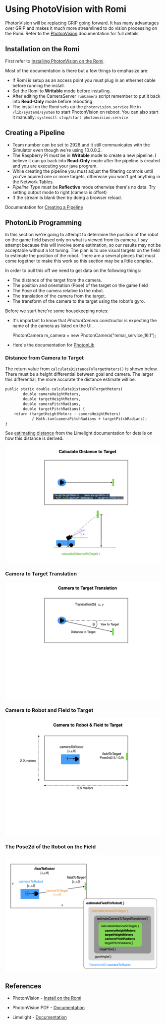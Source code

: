 # Using PhotoVision with Romi
PhotonVision will be replacing GRIP going forward.  It has many advantages over GRIP and makes it much more streamlined to do vision processing on the Romi.  Refer to the [PhotonVision](https://docs.photonvision.org/en/latest/docs/getting-started/index.html) documentation for full details.

## Installation on the Romi
First refer to [Installing PhotonVision on the Romi](https://github.com/PhotonVision/photonvision-docs/blob/ec29ff49e4a03f8d06e00818885efa774126c24c/source/docs/getting-started/installation/romi.rst).

Most of the documentation is there but a few things to emphasize are:

- If Romi is setup as an access point you must plug in an ethernet cable before running the install.
- Set the Romi to **Writable** mode before installing.
- After editing the CameraServer `runCamera` script remember to put it back into **Read-Only** mode before rebooting.
- The install on the Romi sets up the `photonvision.service` file in `/lib/systemd/system` to start PhotonVision on reboot.  You can also start it manually: `systemctl stop/start photonvision.service`

## Creating a Pipeline
- Team number can be set to 2928 and it still communicates with the Simulator even though we're using 10.0.0.2.
- The Raspberry Pi must be in **Writable** mode to create a new pipeline.  I believe it can go back into **Read-Only** mode after the pipeline is created and you are executing your java program.
- While creating the pipeline you must adjust the filtering controls until you've aquired one or more targets, otherwise you won't get anything in the Network Tables.
- *Pipeline Type* must be **Reflective** mode otherwise there's no data.
Try setting output mode to right (camera is offset)
- If the stream is blank then try doing a browser reload.

Documentation for [Creating a Pipeline](https://docs.photonvision.org/en/latest/docs/getting-started/pipeline-tuning/index.html)

## PhotonLib Programming
In this section we're going to attempt to determine the position of the robot on the game field based only on what is viewed from its camera.  I say attempt because this will involve some estimation, so our results may not be acceptable without a lot tuning. The plan is to use visual targets on the field to estimate the position of the robot. There are a several pieces that must come together to make this work so this section may be a little complex.

In order to pull this off we need to get data on the following things:
- The distance of the target from the camera.
- The position and orientation (Pose) of the target on the game field
- The Pose of the camera relative to the robot.
- The translation of the camera from the target.
- The transform of the camera to the target using the robot's gyro.

Before we start here're some housekeeping notes: 
- It's important to know that *PhotonCamera* constructor is expecting the name of the camera as listed on the UI.  

    PhotonCamera m_camera = new PhotonCamera("mmal_service_16.1");

- Here's the documentation for [PhotonLib](https://docs.photonvision.org/en/latest/docs/programming/index.html)

### Distance from Camera to Target
The return value from `calculateDistanceToTargetMeters()` is shown below.  There must be a height differential between goal and camera. The larger this differential, the more accurate the distance estimate will be.

    public static double calculateDistanceToTargetMeters(
            double cameraHeightMeters,
            double targetHeightMeters,
            double cameraPitchRadians,
            double targetPitchRadians) {
        return (targetHeightMeters - cameraHeightMeters)
                / Math.tan(cameraPitchRadians + targetPitchRadians);
    }

See [estimating distance](https://docs.limelightvision.io/en/latest/cs_estimating_distance.html) from the Limelight documentation for details on how this distance is derived.

![Distance to Target](../../images/FRCVision/FRCVision.021.jpeg)

### Camera to Target Translation

![Camera to Target Translation](../../images/FRCVision/FRCVision.022.jpeg)

### Camera to Robot and Field to Target

![Camera to Robot](../../images/FRCVision/FRCVision.023.jpeg)

### The Pose2d of the Robot on the Field


![Robot Position on Field](../../images/FRCVision/FRCVision.024.jpeg)

## References

- PhotonVision - [Install on the Romi](https://github.com/PhotonVision/photonvision-docs/blob/ec29ff49e4a03f8d06e00818885efa774126c24c/source/docs/getting-started/installation/romi.rst)

- PhotonVision PDF - [Documentation](https://docs.photonvision.org/_/downloads/en/latest/pdf/)

- Limelight - [Documentation](https://docs.limelightvision.io/en/latest/index.html)
